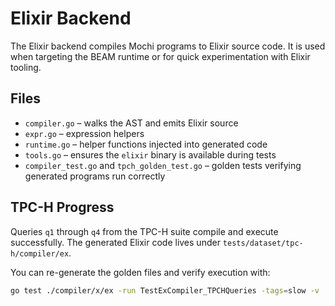 # Elixir Backend

The Elixir backend compiles Mochi programs to Elixir source code. It is used when targeting the BEAM runtime or for quick experimentation with Elixir tooling.

## Files

- `compiler.go` – walks the AST and emits Elixir source
- `expr.go` – expression helpers
- `runtime.go` – helper functions injected into generated code
- `tools.go` – ensures the `elixir` binary is available during tests
- `compiler_test.go` and `tpch_golden_test.go` – golden tests verifying generated programs run correctly

## TPC-H Progress

Queries `q1` through `q4` from the TPC-H suite compile and execute successfully.
The generated Elixir code lives under `tests/dataset/tpc-h/compiler/ex`.

You can re-generate the golden files and verify execution with:

```bash
go test ./compiler/x/ex -run TestExCompiler_TPCHQueries -tags=slow -v
```
